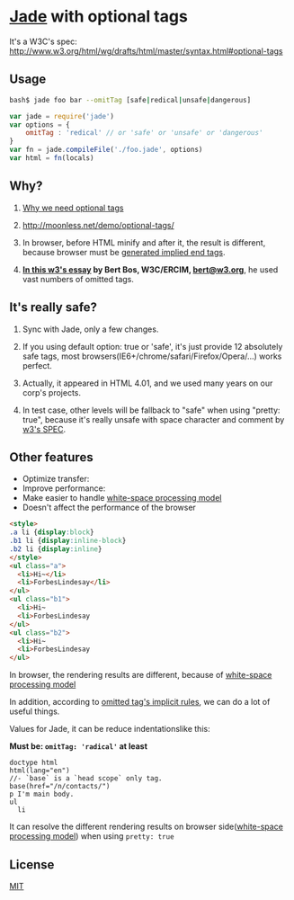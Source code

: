 # [Jade](https://github.com/jadejs/jade) with optional tags

It's a W3C's spec: http://www.w3.org/html/wg/drafts/html/master/syntax.html#optional-tags

## Usage

```bash
bash$ jade foo bar --omitTag [safe|redical|unsafe|dangerous]
```
```javascript
var jade = require('jade')
var options = {
	omitTag : 'redical'	// or 'safe' or 'unsafe' or 'dangerous'
}
var fn = jade.compileFile('./foo.jade', options)
var html = fn(locals)
```


## Why?

1. [Why we need optional tags](https://github.com/cutsin/Passion-of-the-Cutsin/blob/master/2013/03/%E4%B8%BA%E4%BB%80%E4%B9%88%E8%A6%81%E7%9C%81%E7%95%A5html%E6%A0%87%E7%AD%BE.md)

2. http://moonless.net/demo/optional-tags/

3. In browser, before HTML minify and after it, the result is different, because browser must be [generated implied end tags](http://www.w3.org/TR/html5/syntax.html#generate-implied-end-tags).

4. **[In this w3's essay](http://www.w3.org/People/Bos/CSS-variables) by Bert Bos, W3C/ERCIM, <bert@w3.org>**, he used  vast numbers of omitted tags.


## It's really safe?

1. Sync with Jade, only a few changes.

2. If you using default option: true or  'safe', it's just provide 12 absolutely safe tags, most browsers(IE6+/chrome/safari/Firefox/Opera/...) works perfect.

3. Actually, it appeared in HTML 4.01, and we used many years on our corp's projects.

4. In test case, other levels will be fallback to "safe" when using "pretty: true", because it's really unsafe with space character and comment by [w3's SPEC](http://www.w3.org/html/wg/drafts/html/master/syntax.html#optional-tags).

## Other features

- Optimize transfer: 
- Improve performance: 
- Make easier to handle [white-space processing model](http://www.w3.org/TR/2013/WD-css-text-3-20131010/#white-space-rules)
- Doesn't affect the performance of the browser

```html
<style>
.a li {display:block}
.b1 li {display:inline-block}
.b2 li {display:inline}
</style>
<ul class="a">
  <li>Hi~</li>
  <li>ForbesLindesay</li>
</ul>
<ul class="b1">
  <li>Hi~
  <li>ForbesLindesay
</ul>
<ul class="b2">
  <li>Hi~
  <li>ForbesLindesay
</ul>
```
In browser, the rendering results are different, because of [white-space processing model](http://www.w3.org/TR/2013/WD-css-text-3-20131010/#white-space-rules)

In addition, according to [omitted tag's implicit rules](http://www.w3.org/TR/html5/syntax.html#generate-implied-end-tags), we can do a lot of useful things.


Values for Jade, it can be reduce indentationslike this:

__Must be: `omitTag: 'radical'` at least__
```jade
doctype html
html(lang="en")
//- `base` is a `head scope` only tag.
base(href="/n/contacts/")
p I'm main body.
ul
  li
```
It can resolve the different rendering results on browser side([white-space processing model](http://www.w3.org/TR/2013/WD-css-text-3-20131010/#white-space-rules)) when using `pretty: true`

## License

[MIT](LICENSE)